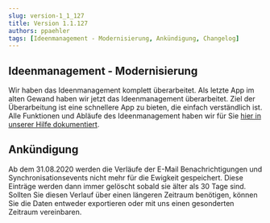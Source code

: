 ```yaml
---
slug: version-1_1_127
title: Version 1.1.127
authors: ppaehler
tags: [Ideenmanagement - Modernisierung, Ankündigung, Changelog]
---
```


## Ideenmanagement - Modernisierung

Wir haben das Ideenmanagement komplett überarbeitet. Als letzte App im alten Gewand haben wir jetzt das Ideenmanagement überarbeitet. Ziel der Überarbeitung ist eine schnellere App zu bieten, die einfach verständlich ist. Alle Funktionen und Abläufe des Ideenmanagement haben wir für Sie [hier in unserer Hilfe dokumentiert](https://app.qmbase.com/Account/findworkspace?returnUrl=/help).

## Ankündigung

Ab dem 31.08.2020 werden die Verläufe der E-Mail Benachrichtigungen und Synchronisationsevents nicht mehr für die Ewigkeit gespeichert. Diese Einträge werden dann immer gelöscht sobald sie älter als 30 Tage sind. Sollten Sie diesen Verlauf über einen längeren Zeitraum benötigen, können Sie die Daten entweder exportieren oder mit uns einen gesonderten Zeitraum vereinbaren.
